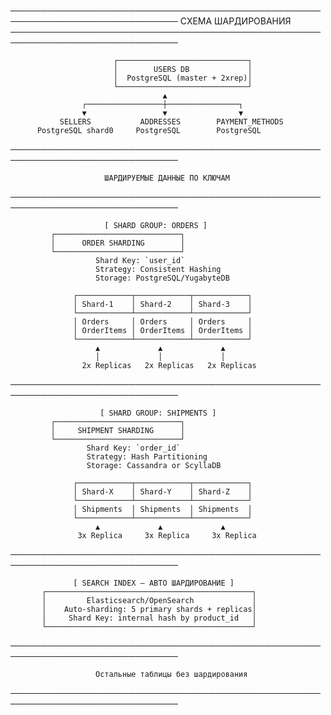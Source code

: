 ─────────────────────────────────────────────────────────────────────────────
                        СХЕМА ШАРДИРОВАНИЯ
─────────────────────────────────────────────────────────────────────────────

                           ┌─────────────────────────────┐
                           │        USERS DB             │
                           │  PostgreSQL (master + 2xrep)│
                           └─────────────────────────────┘
                                      ▲
                    ┌─────────────────┼────────────────┐
                    ▼                 ▼                ▼
               SELLERS           ADDRESSES        PAYMENT_METHODS
          PostgreSQL shard0     PostgreSQL        PostgreSQL


─────────────────────────────────────────────────────────────────────────────

                         ШАРДИРУЕМЫЕ ДАННЫЕ ПО КЛЮЧАМ
─────────────────────────────────────────────────────────────────────────────

                         [ SHARD GROUP: ORDERS ]
             ┌────────────────────────────┐
             │      ORDER SHARDING        │
             └────────────────────────────┘
                       Shard Key: `user_id`
                       Strategy: Consistent Hashing
                       Storage: PostgreSQL/YugabyteDB

                  ┌────────────┬────────────┬────────────┐
                  │ Shard-1    │ Shard-2    │ Shard-3    │
                  └────────────┴────────────┴────────────┘
                  │ Orders     │ Orders     │ Orders     │
                  │ OrderItems │ OrderItems │ OrderItems │
                  └────────────┴────────────┴────────────┘
                       ▲             ▲             ▲
                       │             │             │
                    2x Replicas   2x Replicas   2x Replicas

─────────────────────────────────────────────────────────────────────────────

                        [ SHARD GROUP: SHIPMENTS ]
             ┌────────────────────────────┐
             │     SHIPMENT SHARDING      │
             └────────────────────────────┘
                     Shard Key: `order_id`
                     Strategy: Hash Partitioning
                     Storage: Cassandra or ScyllaDB

                  ┌────────────┬────────────┬────────────┐
                  │ Shard-X    │ Shard-Y    │ Shard-Z    │
                  └────────────┴────────────┴────────────┘
                  │ Shipments  │ Shipments  │ Shipments  │
                  └────────────┴────────────┴────────────┘
                       ▲             ▲             ▲
                   3x Replica     3x Replica     3x Replica

─────────────────────────────────────────────────────────────────────────────

                  [ SEARCH INDEX — АВТО ШАРДИРОВАНИЕ ]
           ┌──────────────────────────────────────────────┐
           │         Elasticsearch/OpenSearch             │
           │    Auto-sharding: 5 primary shards + replicas│
           │     Shard Key: internal hash by product_id   │
           └──────────────────────────────────────────────┘

─────────────────────────────────────────────────────────────────────────────

                       Остальные таблицы без шардирования
─────────────────────────────────────────────────────────────────────────────




